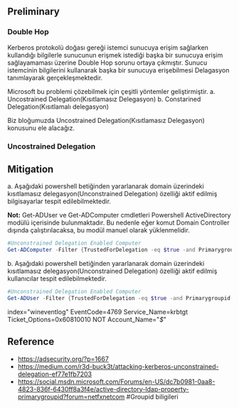 ## Preliminary
### Double Hop
Kerberos protokolü doğası gereği istemci sunucuya erişim sağlarken kullandığı bilgilerle sunucunun erişmek istediği başka bir sunucuya erişim sağlayamaması üzerine Double Hop sorunu ortaya çıkmıştır.
Sunucu istemcinin bilgilerini kullanarak başka bir sunucuya erişebilmesi Delagasyon tanımlayarak gerçekleşmektedir.

Microsoft bu problemi çözebilmek için çeşitli yöntemler geliştirmiştir.
a. Uncostrained Delegation(Kısıtlamasız Delegasyon)
b. Constarined Delegation(Kısıtlamalı delegasyon)

Biz bloğumuzda Uncostrained Delegation(Kısıtlamasız Delegasyon) konusunu ele alacağız.

### Uncostrained Delegation


## Mitigation 

a. Aşağıdaki powershell betiğinden yararlanarak domain üzerindeki kısıtlamasız delegasyon(Unconstrained Delegation) özelliği aktif edilmiş bilgisayarlar tespit edilebilmektedir.

**Not:** Get-ADUser ve Get-ADComputer cmdletleri Powershell ActiveDirectory modülü içerisinde bulunmaktadır. Bu nedenle eğer komut Domain Controller dışında çalıştırılacaksa, bu modül manuel olarak yüklenmelidir.

```Powershell
#Unconstrained Delegation Enabled Computer 
Get-ADComputer -Filter {TrustedForDelegation -eq $true -and Primarygroupid -neq 515} -Properties trustfordelegation,serviceprincipalname,description
```

b. Aşağıdaki powershell betiğinden yararlanarak domain üzerindeki kısıtlamasız delegasyon(Unconstrained Delegation) özelliği aktif edilmiş kullanıcılar tespit edilebilmektedir.

```Powershell
#Unconstrained Delegation Enabled Computer 
Get-ADUser -Filter {TrustedForDelegation -eq $true -and Primarygroupid -neq 513} -Properties trustfordelegation,serviceprincipalname,description
```


index="wineventlog" EventCode=4769 Service_Name=krbtgt Ticket_Options=0x60810010 NOT Account_Name="*$*"
## Reference 

- https://adsecurity.org/?p=1667
- https://medium.com/r3d-buck3t/attacking-kerberos-unconstrained-delegation-ef77e1fb7203
- https://social.msdn.microsoft.com/Forums/en-US/dc7b0981-0aa8-4823-836f-6430ff8a3f4e/active-directory-ldap-property-primarygroupid?forum=netfxnetcom #Groupid biligileri